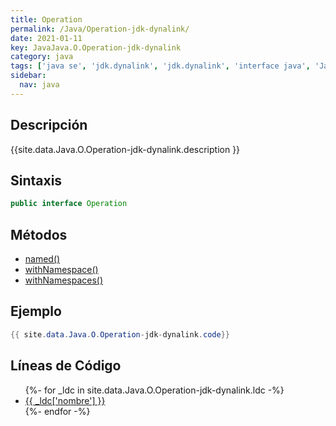 ```yaml
---
title: Operation
permalink: /Java/Operation-jdk-dynalink/
date: 2021-01-11
key: JavaJava.O.Operation-jdk-dynalink
category: java
tags: ['java se', 'jdk.dynalink', 'jdk.dynalink', 'interface java', 'Java 1.0']
sidebar: 
  nav: java
---
```


## Descripción
{{site.data.Java.O.Operation-jdk-dynalink.description }}

## Sintaxis
~~~java
public interface Operation
~~~

## Métodos
* [named()](/Java/Operation-jdk-dynalink/named)
* [withNamespace()](/Java/Operation-jdk-dynalink/withNamespace)
* [withNamespaces()](/Java/Operation-jdk-dynalink/withNamespaces)

## Ejemplo
~~~java
{{ site.data.Java.O.Operation-jdk-dynalink.code}}
~~~

## Líneas de Código
<ul>
{%- for _ldc in site.data.Java.O.Operation-jdk-dynalink.ldc -%}
   <li>
       <a href="{{_ldc['url'] }}">{{ _ldc['nombre'] }}</a>
   </li>
{%- endfor -%}
</ul>
